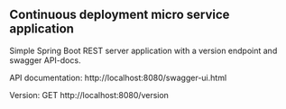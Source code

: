 ## Continuous deployment micro service application

Simple Spring Boot REST server application with a version endpoint and swagger API-docs.

API documentation: http://localhost:8080/swagger-ui.html

Version: GET http://localhost:8080/version
